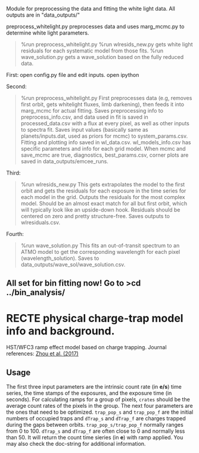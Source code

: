 Module for preprocessing the data and fitting the white light data. All outputs are in "data_outputs/"

preprocess_whitelight.py preprocesses data and uses marg_mcmc.py to determine white light parameters.

> %run preprocess_whitelight.py
> %run wlresids_new.py gets white light residuals for each systematic model from those fits.
> %run wave_solution.py gets a wave_solution based on the fully reduced data.

First:
open config.py file and edit inputs. 
open ipython

Second:
> %run preprocess_whitelight.py
First preprocesses data (e.g, removes first orbit, gets whitelight fluxes, limb darkening), then
feeds it into marg_mcmc for actual fitting. Saves preprocessing info to preprocess_info.csv, and
data used in fit is saved in processed_data.csv with a flux at every pixel, as well as other
inputs to spectra fit. Saves input values (basically same as planets/inputs.dat, used as priors
for mcmc) to system_params.csv.
Fitting and plotting info saved in wl_data.csv. wl_models_info.csv has specific parameters
and info for each grid model. When mcmc and save_mcmc are true, diagnostics, best_params.csv,
corner plots are saved in data_outputs/emcee_runs.

Third:
> %run wlresids_new.py
This gets extrapolates the model to the first orbit and gets the residuals for each exposure in
the time series for each model in the grid. Outputs the residuals for the most complex model.
Should be an almost exact match for all but first orbit, which will typically look like an upside-down
hook. Residuals should be centered on zero and pretty structure-free. Saves outputs to wlresiduals.csv.

Fourth:
>%run wave_solution.py
This fits an out-of-transit spectrum to an ATMO model to get the corresponding wavelength for each
pixel (wavelength_solution). Saves to data_outputs/wave_sol/wave_solution.csv.


All set for bin fitting now! Go to >cd ../bin_analysis/
------------------------------

# RECTE physical charge-trap model info and background.

HST/WFC3 ramp effect model based on charge trapping. Journal references: [Zhou et al. (2017)](http://adsabs.harvard.edu/abs/2017AJ....153..243Z)

## Usage
The first three input parameters are the intrinsic count rate (in **e/s**)
time series, the time stamps of the exposures, and the exposure time (in seconds). For calculating
ramps for a group of pixels, `crates` should be the average count rates
of the pixels in the group. The next four parameters are the ones that need to be
optimized. `trap_pop_s` and `trap_pop_f` are the initial numbers of occupied
traps and `dTrap_s` and `dTrap_f` are charges trapped during the gaps between
orbits. `trap_pop_s/trap_pop_f` normally ranges from 0 to 100. `dTrap_s`
and `dTrap_f` are often close to 0 and normally less than 50. It will
return the count time sieries (in **e**) with ramp applied. You may also
check the doc-string for additional information.